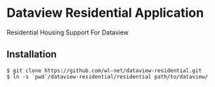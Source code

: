# Dataview Residential Application
Residential Housing Support For Dataview

Installation
----

```
$ git clone https://github.com/wl-net/dataview-residential.git
$ ln -s `pwd`/dataview-residential/residential path/to/dataview/
```
